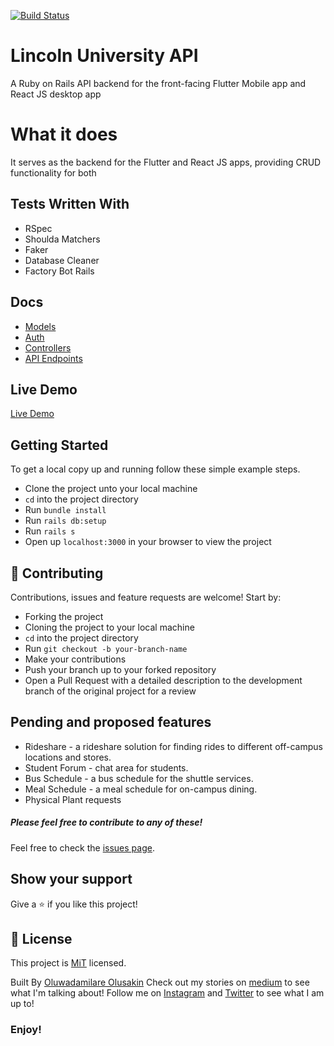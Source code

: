[![Build Status](https://travis-ci.com/Oluwadamilareolusakin/lsu.svg?token=wXpL6XoQW8AkgCZsxQVW&branch=master)](https://travis-ci.com/Oluwadamilareolusakin/lsu)

# Lincoln University API

A Ruby on Rails API backend for the front-facing Flutter Mobile app and React JS desktop app

# What it does
It serves as the backend for the Flutter and React JS apps, providing CRUD functionality for both

## Tests Written With
- RSpec
- Shoulda Matchers
- Faker
- Database Cleaner
- Factory Bot Rails

## Docs
* [Models](doc/models)
* [Auth](doc/auth)
* [Controllers](doc/controllers)
* [API Endpoints](doc/endpoints)

## Live Demo

[Live Demo]()

## Getting Started

To get a local copy up and running follow these simple example steps.
- Clone the project unto your local machine
- `cd` into the project directory
- Run `bundle install`
- Run `rails db:setup`
- Run `rails s`
- Open up `localhost:3000` in your browser to view the project

## 🤝 Contributing

Contributions, issues and feature requests are welcome! Start by:
* Forking the project
* Cloning the project to your local machine
* `cd` into the project directory
* Run `git checkout -b your-branch-name`
* Make your contributions
* Push your branch up to your forked repository
* Open a Pull Request with a detailed description to the development branch of the original project for a review

## Pending and proposed features
* Rideshare - a rideshare solution for finding rides to different off-campus locations and stores.
* Student Forum - chat area for students.
* Bus Schedule - a bus schedule for the shuttle services.
* Meal Schedule - a meal schedule for on-campus dining.
* Physical Plant requests


##### Please feel free to contribute to any of these!

Feel free to check the [issues page](https://github.com/Oluwadamilareolusakin/lsu/issues).

## Show your support

Give a ⭐️ if you like this project!

## 📝 License

This project is [MiT](lic.url) licensed.


Built By [Oluwadamilare Olusakin](https://oluwadamilareolusakin.com)
Check out my stories on [medium](https://medium.com/@oluwadamilareo_) to see what I'm talking about!
Follow me on [Instagram](https://instagram.com/oluwadamilare_olusakin) and [Twitter](https://twitter.com/oluwadamilareo_) to see what I am up to!
### Enjoy!
